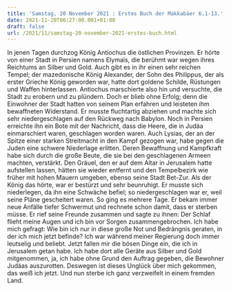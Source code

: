 ```yaml
---
title: 'Samstag, 20 November 2021 : Erstes Buch der Makkabäer 6,1-13.'
date: 2021-11-20T06:27:00.001+01:00
draft: false
url: /2021/11/samstag-20-november-2021-erstes-buch.html
---
```


In jenen Tagen durchzog König Antiochus die östlichen Provinzen. Er hörte von einer Stadt in Persien namens Elymaïs, die berühmt war wegen ihres Reichtums an Silber und Gold. Auch gibt es in ihr einen sehr reichen Tempel; der mazedonische König Alexander, der Sohn des Philippus, der als erster Grieche König geworden war, hatte dort goldene Schilde, Rüstungen und Waffen hinterlassen. Antiochus marschierte also hin und versuchte, die Stadt zu erobern und zu plündern. Doch er blieb ohne Erfolg; denn die Einwohner der Stadt hatten von seinem Plan erfahren und leisteten ihm bewaffneten Widerstand. Er musste fluchtartig abziehen und machte sich sehr niedergeschlagen auf den Rückweg nach Babylon. Noch in Persien erreichte ihn ein Bote mit der Nachricht, dass die Heere, die in Judäa einmarschiert waren, geschlagen worden waren. Auch Lysias, der an der Spitze einer starken Streitmacht in den Kampf gezogen war, habe gegen die Juden eine schwere Niederlage erlitten. Deren Bewaffnung und Kampfkraft habe sich durch die große Beute, die sie bei den geschlagenen Armeen machten, verstärkt. Den Gräuel, den er auf dem Altar in Jerusalem hatte aufstellen lassen, hätten sie wieder entfernt und den Tempelbezirk wie früher mit hohen Mauern umgeben, ebenso seine Stadt Bet-Zur. Als der König das hörte, war er bestürzt und sehr beunruhigt. Er musste sich niederlegen, da ihn eine Schwäche befiel; so niedergeschlagen war er, weil seine Pläne gescheitert waren. So ging es mehrere Tage. Er bekam immer neue Anfälle tiefer Schwermut und rechnete schon damit, dass er sterben müsse. Er rief seine Freunde zusammen und sagte zu ihnen: Der Schlaf flieht meine Augen und ich bin vor Sorgen zusammengebrochen. Ich habe mich gefragt: Wie bin ich nur in diese große Not und Bedrängnis geraten, in der ich mich jetzt befinde? Ich war während meiner Regierung doch immer leutselig und beliebt. Jetzt fallen mir die bösen Dinge ein, die ich in Jerusalem getan habe. Ich habe dort alle Geräte aus Silber und Gold mitgenommen, ja, ich habe ohne Grund den Auftrag gegeben, die Bewohner Judäas auszurotten. Deswegen ist dieses Unglück über mich gekommen, das weiß ich jetzt. Und nun sterbe ich ganz verzweifelt in einem fremden Land.